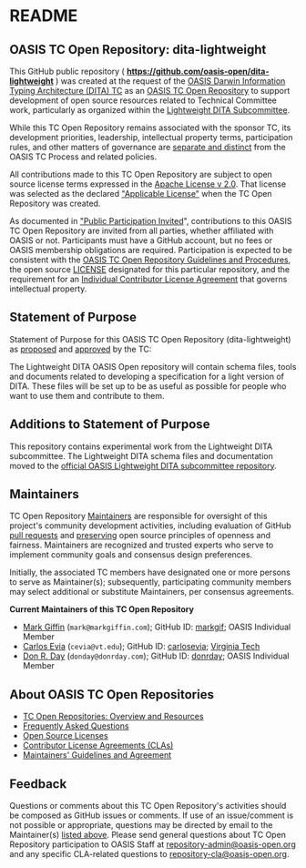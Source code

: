 <div>
<h1>README</h1>

<div>
<h2><a id="readme-general">OASIS TC Open Repository: dita-lightweight</a></h2>

<p>This GitHub public repository ( <b><a href="https://github.com/oasis-open/dita-lightweight">https://github.com/oasis-open/dita-lightweight</a></b> ) was created at the request of the <a href="https://www.oasis-open.org/committees/dita/">OASIS Darwin Information Typing Architecture (DITA) TC</a> as an <a href="https://www.oasis-open.org/resources/open-repositories/">OASIS TC Open Repository</a> to support development of open source resources related to Technical Committee work, particularly as organized within the <a href="https://www.oasis-open.org/committees/tc_home.php?wg_abbrev=dita-lightweight-dita">Lightweight DITA Subcommittee</a>.</p>

<p>While this TC Open Repository remains associated with the sponsor TC, its development priorities, leadership, intellectual property terms, participation rules, and other matters of governance are <a href="https://github.com/oasis-open/dita-lightweight/blob/master/CONTRIBUTING.md#governance-distinct-from-oasis-tc-process">separate and distinct</a> from the OASIS TC Process and related policies.</p>

<p>All contributions made to this TC Open Repository are subject to open source license terms expressed in the <a href="https://www.oasis-open.org/sites/www.oasis-open.org/files/Apache-LICENSE-2.0.txt">Apache License v 2.0</a>.  That license was selected as the declared <a href="https://www.oasis-open.org/resources/open-repositories/licenses">"Applicable License"</a> when the TC Open Repository was created.</p>

<p>As documented in <a href="https://github.com/oasis-open/dita-lightweight/blob/master/CONTRIBUTING.md#public-participation-invited">"Public Participation Invited</a>", contributions to this OASIS TC Open Repository are invited from all parties, whether affiliated with OASIS or not.  Participants must have a GitHub account, but no fees or OASIS membership obligations are required.  Participation is expected to be consistent with the <a href="https://www.oasis-open.org/policies-guidelines/open-repositories">OASIS TC Open Repository Guidelines and Procedures</a>, the open source <a href="https://github.com/oasis-open/dita-lightweight/blob/master/LICENSE">LICENSE</a> designated for this particular repository, and the requirement for an <a href="https://www.oasis-open.org/resources/open-repositories/cla/individual-cla">Individual Contributor License Agreement</a> that governs intellectual property.</p>

</div>

<div>
<h2><a id="purposeStatement">Statement of Purpose</a></h2>

<p>Statement of Purpose for this OASIS TC Open Repository (dita-lightweight) as <a href="https://lists.oasis-open.org/archives/dita/201603/msg00008.html">proposed</a> and <a href="https://lists.oasis-open.org/archives/dita/201603/msg00030.html">approved</a> by the TC:</p>

<p>The Lightweight DITA OASIS Open repository will contain schema files, tools and documents related to developing a specification for a light version of DITA. These files will be set up to be as useful as possible for people who want to use them and contribute to them.</p>

</div>

<div><h2><a id="purposeClarifications">Additions to Statement of Purpose</a></h2>

<p>This repository contains experimental work from the Lightweight DITA subcommittee. The Lightweight DITA schema files and documentation moved to the <a href="https://github.com/oasis-tcs/dita-lwdita">official OASIS Lightweight DITA subcommittee repository</a>.</p>
</div>

<div>
<h2><a id="maintainers">Maintainers</a></h2>

<p>TC Open Repository <a href="https://www.oasis-open.org/resources/open-repositories/maintainers-guide">Maintainers</a> are responsible for oversight of this project's community development activities, including evaluation of GitHub <a href="https://github.com/oasis-open/dita-lightweight/blob/master/CONTRIBUTING.md#fork-and-pull-collaboration-model">pull requests</a> and <a href="https://www.oasis-open.org/policies-guidelines/open-repositories#repositoryManagement">preserving</a> open source principles of openness and fairness. Maintainers are recognized and trusted experts who serve to implement community goals and consensus design preferences.</p>

<p>Initially, the associated TC members have designated one or more persons to serve as Maintainer(s); subsequently, participating community members may select additional or substitute Maintainers, per consensus agreements.</p>

<p><b><a id="currentMaintainers">Current Maintainers of this TC Open Repository</a></b></p>

<ul>

<li><a href="mailto:mark@markgiffin.com">Mark Giffin</a> (<code>mark@markgiffin.com</code>); GitHub ID: <a href="https://github.com/markgif">markgif</a>; OASIS Individual Member</li>

<!--<li><a href="mailto:mpriestl@ca.ibm.com">Michael Priestley</a> (<code>mpriestl@ca.ibm.com</code>); GitHub ID: <a href="https://github.com/">NNNN</a>; <a href="http://www.ibm.com/">IBM</a></li> -->

<li><a href="mailto:cevia@vt.edu">Carlos Evia</a> (<code>cevia@vt.edu</code>); GitHub ID: <a href="https://github.com/carlosevia">carlosevia</a>; <a href="http://liberalarts.vt.edu/departments-and-schools/department-of-english.html">Virginia Tech</a></li>

<li><a href="mailto:donday@donrday.com">Don R. Day</a> (<code>donday@donrday.com</code>); GitHub ID: <a href="https://github.com/donrday">donrday</a>; OASIS Individual Member</li>

</ul>
</div>

<div><h2><a id="aboutOpenRepos">About OASIS TC Open Repositories</a></h2>

<p><ul>
<li><a href="https://www.oasis-open.org/resources/open-repositories/">TC Open Repositories: Overview and Resources</a></li>
<li><a href="https://www.oasis-open.org/resources/open-repositories/faq">Frequently Asked Questions</a></li>
<li><a href="https://www.oasis-open.org/resources/open-repositories/licenses">Open Source Licenses</a></li>
<li><a href="https://www.oasis-open.org/resources/open-repositories/cla">Contributor License Agreements (CLAs)</a></li>
<li><a href="https://www.oasis-open.org/resources/open-repositories/maintainers-guide">Maintainers' Guidelines and Agreement</a></li>
</ul></p>

</div>

<div><h2><a id="feedback">Feedback</a></h2>

<p>Questions or comments about this TC Open Repository's activities should be composed as GitHub issues or comments. If use of an issue/comment is not possible or appropriate, questions may be directed by email to the Maintainer(s) <a href="#currentMaintainers">listed above</a>.  Please send general questions about TC Open Repository participation to OASIS Staff at <a href="mailto:repository-admin@oasis-open.org">repository-admin@oasis-open.org</a> and any specific CLA-related questions to <a href="mailto:repository-cla@oasis-open.org">repository-cla@oasis-open.org</a>.</p>

</div></div>
